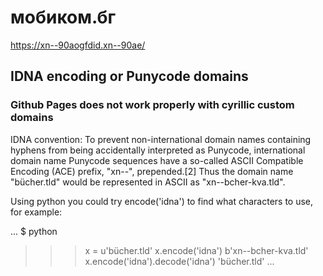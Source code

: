 # мобиком.бг
https://xn--90aogfdid.xn--90ae/

## IDNA encoding or Punycode domains

### Github Pages does not work properly with cyrillic custom domains

IDNA convention: To prevent non-international domain names containing hyphens from being accidentally interpreted as Punycode, international domain name Punycode sequences have a so-called ASCII Compatible Encoding (ACE) prefix, "xn--", prepended.[2] Thus the domain name "bücher.tld" would be represented in ASCII as "xn--bcher-kva.tld".

Using python you could try encode('idna') to find what characters to use, for example:

...
$ python
>>> x = u'bücher.tld'
>>> x.encode('idna')
b'xn--bcher-kva.tld'
>>> x.encode('idna').decode('idna')
'bücher.tld'
...
